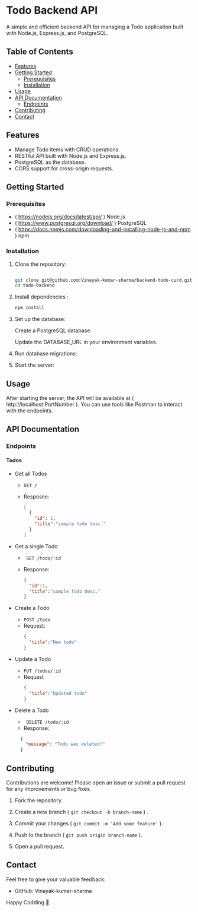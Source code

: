 # Todo Backend API

A simple and efficient backend API for managing a Todo application built with Node.js, Express.js, and PostgreSQL.

## Table of Contents
- [Features](#features)
- [Getting Started](#getting-started)
  - [Prerequisites](#prerequisites)
  - [Installation](#installation)
- [Usage](#usage)
- [API Documentation](#api-documentation)
  - [Endpoints](#endpoints)
- [Contributing](#contributing)
- [Contact](#contact)

## Features
- Manage Todo items with CRUD operations.
- RESTful API built with Node.js and Express.js.
- PostgreSQL as the database.
- CORS support for cross-origin requests.

## Getting Started

### Prerequisites
-  ( https://nodejs.org/docs/latest/api/ )   Node.js
- ( https://www.postgresql.org/download/ )   PostgreSQL 
- ( https://docs.npmjs.com/downloading-and-installing-node-js-and-npm )  npm 

### Installation

1. Clone the repository:
   ```bash

   git clone git@github.com:Vinayak-kumar-sharma/backend-todo-curd.git
   cd todo-backend
   ```
2. Install dependencies :
    ```bash
    npm install 
    ```
3. Set up the database:

    Create a PostgreSQL database.

    Update the DATABASE_URL in your environment variables.

4. Run database migrations:

5. Start the server:

## Usage

After starting the server, the API will be available at ( http://localhost:PortNumber ). 
You can use tools like Postman to interact with the endpoints.

## API Documentation

### Endpoints

#### Todos
  - Get all Todos
    - `GET /`
    - Resposne:

      ```json
      [
        {
          "id": 1,
          "title":"sample todo desc."
        }
      ]
      ```
  - Get a single Todo
    - ` GET /todo/:id`
    - Response:

      ```json
      {
        "id":1,
        "title":"sample todo desc."
      }
      ```
  - Create a Todo
    - `POST /todo`
    - Request:
      ```json
      {
        "title":"New todo"
      }
      ```
  - Update a Todo
    - `PUT /todos/:id`
    - Request
      ```json
      {
        "title":"Updated todo"
      }
      ```
  - Delete a Todo
    
    - ` DELETE /todo/:id`
    - Response:
    ```json
      {
        "message": "Todo was deleted!"
      }
      ```

## Contributing

Contributions are welcome! Please open an issue or submit a pull request for any improvements or bug fixes.
  1. Fork the repository.

  2. Create a new branch ( `git checkout -b branch-name` ) .

  3. Commit your changes ( `git commit -m 'Add some feature'` ).

  4. Push to the branch ( `git push origin branch-name` ).

  5. Open a pull request.

## Contact

Feel free to give your valuable feedback:

  - GitHub: Vinayak-kumar-sharma 

Happy Codding 🚀

